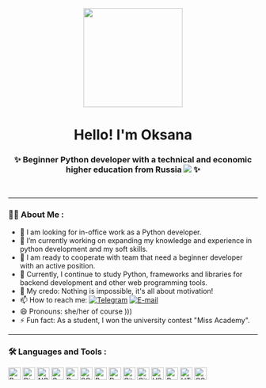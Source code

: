 <div id="header" align="center">
  <img src="https://media.giphy.com/media/v1.Y2lkPTc5MGI3NjExOHkxaWJpaGV0ZW5qMnk0aHp6b25sMjJkcjAwdHc1dWIwczVybDhqaiZlcD12MV9pbnRlcm5hbF9naWZfYnlfaWQmY3Q9cw/paTz7UZbPfTZFRYnnB/giphy.gif" width="200"/>
</div>
<h1 align="center"> Hello! I'm Oksana </h1>
<h3 align="center"> ✨ Beginner Python developer with a technical and economic higher education from Russia <img src="https://raw.githubusercontent.com/Volodichev/volodichev.github.io/master/russia.png" /> ✨</h3>
</div>

<br>

---
### :woman_technologist: About Me :
- 💼 I am looking for in-office work as a Python developer.
- 🔭 I’m currently working on expanding my knowledge and experience in python development and my soft skills.
- 👯 I am ready to cooperate with team that need a beginner developer with an active position.
- 🌱 Currently, I continue to study Python, frameworks and libraries for backend development and other web programming tools.
- 💬 My credo: Nothing is impossible, it's all about motivation!
- 📫 How to reach me: <a href="https://t.me/AstashkinaOksana"><img alt="Telegram" src="https://img.shields.io/badge/Telegram-1803FC?logo=telegram&logoColor=fcfcfc"></a> <a href="mailto:astashkinaov@yandex.ru"><img alt="E-mail" src="https://img.shields.io/badge/Email-blue?logo=gmail&logoColor=FFF"></a> 
- 😄 Pronouns: she/her of course )))
- ⚡ Fun fact: As a student, I won the university contest "Miss Academy".


---
### :hammer_and_wrench: Languages and Tools :
<div>
<a href="https://www.python.org"><img alt="Python" src="https://img.shields.io/badge/Python-FFF?logo=python&logoColor=FFF&labelColor=3B77A8" height="25px"></a>
<a href="https://www.djangoproject.com"><img alt="Django" src="https://img.shields.io/badge/Django-FFF?logo=django&logoColor=FFF&labelColor=0C4B33" height="25px"></a>
<a href="https://nginx.org"><img alt="NGINX" src="https://img.shields.io/badge/NGINX-FFF?logo=nginx&logoColor=FFF&labelColor=009639" height="25px"></a>
<a href="https://gunicorn.org"><img alt="Gunicorn" src="https://img.shields.io/badge/Gunicorn-FFF?logo=gunicorn&logoColor=FFF&labelColor=499848" height="25px"></a>
<a href="https://www.postgresql.org"><img alt="PostgreSQL" src="https://img.shields.io/badge/PostgreSQL-FFF?logo=postgresql&logoColor=FFF&labelColor=4169E1" height="25px"></a>  
<a href="https://www.sqlite.org"><img alt="SQLite" src="https://img.shields.io/badge/SQLite-FFF?logo=sqlite&logoColor=FFF&labelColor=003B57" height="25px"></a>
<a href="https://docs.pytest.org"><img alt="Pytest" src="https://img.shields.io/badge/Pytest-FFF?logo=pytest&logoColor=FFF&labelColor=0A9EDC" height="25px"></a>
<a href="https://www.docker.com"><img alt="Docker" src="https://img.shields.io/badge/Docker-FFF?logo=docker&logoColor=FFF&labelColor=2496ED" height="25px"></a>
<a href="https://git-scm.com"><img alt="Git" src="https://img.shields.io/badge/Git-FFF?logo=git&logoColor=FFF&labelColor=F05032" height="25px"></a>
<a href="https://github.com/features/actions"><img alt="GitHub Actions" src="https://img.shields.io/badge/GitHub%20Actions-FFF?logo=githubactions&logoColor=FFF&labelColor=2088FF" height="25px"></a>
<a href="https://code.visualstudio.com"><img alt="VSCode" src="https://img.shields.io/badge/VSCode-FFF?logo=visualstudiocode&logoColor=FFF&labelColor=007ACC" height="25px"></a>
<a href="https://www.postman.com"><img alt="Postman" src="https://img.shields.io/badge/Postman-FFF?logo=postman&logoColor=FFF&labelColor=FF6C37" height="25px"></a>
<a href="https://developer.mozilla.org/en-US/docs/Web/HTML"><img alt="HTML" src="https://img.shields.io/badge/HTML-FFF?logo=html5&logoColor=FFF&labelColor=E34F26" height="25px"></a>
<a href="https://developer.mozilla.org/en-US/docs/Web/CSS"><img alt="CSS" src="https://img.shields.io/badge/CSS-FFF?logo=css3&logoColor=FFF&labelColor=1572B6" height="25px"></a>
</div>

<br>
